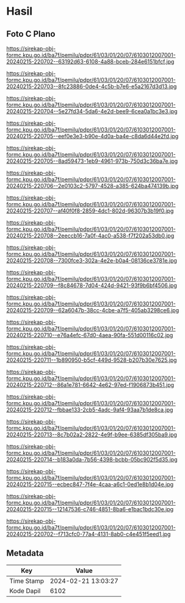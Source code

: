 # Hasil

## Foto C Plano

https://sirekap-obj-formc.kpu.go.id/ba7f/pemilu/pdpr/61/03/01/20/07/6103012007001-20240215-220702--63192d63-6108-4a88-bceb-284e6151bfcf.jpg

https://sirekap-obj-formc.kpu.go.id/ba7f/pemilu/pdpr/61/03/01/20/07/6103012007001-20240215-220703--8fc23886-0de4-4c5b-b7e6-e5a2167d3d13.jpg

https://sirekap-obj-formc.kpu.go.id/ba7f/pemilu/pdpr/61/03/01/20/07/6103012007001-20240215-220704--5e27fd34-5da6-4e2d-bee9-6cea0a1bc3e3.jpg

https://sirekap-obj-formc.kpu.go.id/ba7f/pemilu/pdpr/61/03/01/20/07/6103012007001-20240215-220705--eef0e3e3-b90e-4d0a-ba4e-c8da6d44e2fd.jpg

https://sirekap-obj-formc.kpu.go.id/ba7f/pemilu/pdpr/61/03/01/20/07/6103012007001-20240215-220705--8ad59473-1eb9-4961-973b-750d3c36ba7e.jpg

https://sirekap-obj-formc.kpu.go.id/ba7f/pemilu/pdpr/61/03/01/20/07/6103012007001-20240215-220706--2e0103c2-5797-4528-a385-624ba474139b.jpg

https://sirekap-obj-formc.kpu.go.id/ba7f/pemilu/pdpr/61/03/01/20/07/6103012007001-20240215-220707--af40f0f8-2859-4dc1-802d-96307b3b19f0.jpg

https://sirekap-obj-formc.kpu.go.id/ba7f/pemilu/pdpr/61/03/01/20/07/6103012007001-20240215-220708--2eeccb16-7a0f-4ac0-a538-f7f202a53db0.jpg

https://sirekap-obj-formc.kpu.go.id/ba7f/pemilu/pdpr/61/03/01/20/07/6103012007001-20240215-220708--7300fce3-302a-4e2e-b0a4-08136ce3781e.jpg

https://sirekap-obj-formc.kpu.go.id/ba7f/pemilu/pdpr/61/03/01/20/07/6103012007001-20240215-220709--f8c84678-7d04-424d-9421-93f9b6bf4506.jpg

https://sirekap-obj-formc.kpu.go.id/ba7f/pemilu/pdpr/61/03/01/20/07/6103012007001-20240215-220709--62a6047b-38cc-4cbe-a7f5-405ab3298ce6.jpg

https://sirekap-obj-formc.kpu.go.id/ba7f/pemilu/pdpr/61/03/01/20/07/6103012007001-20240215-220710--e76a4efc-67d0-4aea-90fa-551d00116c02.jpg

https://sirekap-obj-formc.kpu.go.id/ba7f/pemilu/pdpr/61/03/01/20/07/6103012007001-20240215-220711--1b890950-b5cf-449d-9528-b207b30e7625.jpg

https://sirekap-obj-formc.kpu.go.id/ba7f/pemilu/pdpr/61/03/01/20/07/6103012007001-20240215-220712--86a1e781-6642-4e62-97ed-f1906873b451.jpg

https://sirekap-obj-formc.kpu.go.id/ba7f/pemilu/pdpr/61/03/01/20/07/6103012007001-20240215-220712--fbbae133-2cb5-4adc-9af4-93aa7b1de8ca.jpg

https://sirekap-obj-formc.kpu.go.id/ba7f/pemilu/pdpr/61/03/01/20/07/6103012007001-20240215-220713--8c7b02a2-2822-4e9f-b9ee-6385df305ba9.jpg

https://sirekap-obj-formc.kpu.go.id/ba7f/pemilu/pdpr/61/03/01/20/07/6103012007001-20240215-220714--b183a0da-7b56-4398-bcbb-05bc902f5d35.jpg

https://sirekap-obj-formc.kpu.go.id/ba7f/pemilu/pdpr/61/03/01/20/07/6103012007001-20240215-220715--ecbec847-7f4e-4caa-a6c1-0ed1e8b1d04e.jpg

https://sirekap-obj-formc.kpu.go.id/ba7f/pemilu/pdpr/61/03/01/20/07/6103012007001-20240215-220715--12147536-c746-4851-8ba6-e1bac1bdc30e.jpg

https://sirekap-obj-formc.kpu.go.id/ba7f/pemilu/pdpr/61/03/01/20/07/6103012007001-20240215-220702--f713cfc0-77a4-4131-8ab0-c4e451f5eed1.jpg


## Metadata

| Key        | Value               |
| ---------- | ------------------- |
| Time Stamp | 2024-02-21 13:03:27 |
| Kode Dapil | 6102                |



